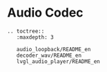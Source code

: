 # Audio Codec

```{eval-rst}
.. toctree::
   :maxdepth: 3

   audio_loopback/README_en
   decoder_wav/README_en
   lvgl_audio_player/README_en
```
